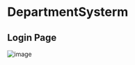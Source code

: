 # DepartmentSysterm

## Login Page
![image](https://github.com/wintonBy/DepartmentSysterm/tree/master/SSM/screen/login.png)
